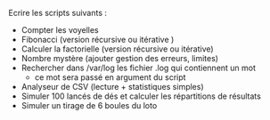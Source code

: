 Ecrire les scripts suivants : 

* Compter les voyelles
* Fibonacci (version récursive ou itérative )
* Calculer la factorielle (version récursive ou itérative)
* Nombre mystère (ajouter gestion des erreurs, limites)
* Rechercher dans /var/log les fichier .log qui contiennent un mot
  - ce mot sera passé en argument du script
* Analyseur de CSV (lecture + statistiques simples)
* Simuler 100 lancés de dés et calculer les répartitions de résultats
* Simuler un tirage de 6 boules du loto
